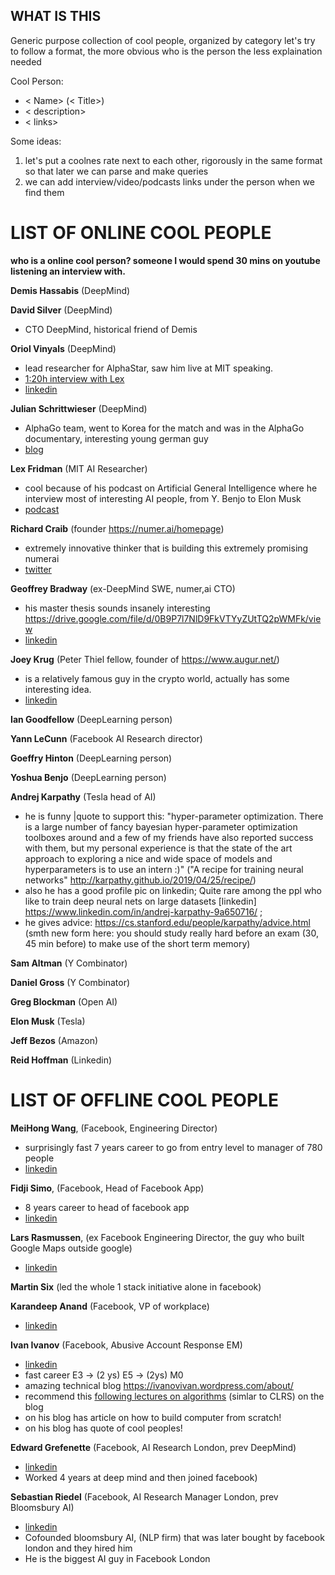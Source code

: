 ## WHAT IS THIS
Generic purpose collection of cool people, organized by category
let's try to follow a format, the more obvious who is the person the less explaination needed

Cool Person:
- < Name> (< Title>)
- < description>
- < links>

Some ideas:
1. let's put a coolnes rate next to each other, rigorously in the same format so that later we can parse and make queries
2. we can add interview/video/podcasts links under the person when we find them

LIST OF ONLINE COOL PEOPLE
====
**who is a online cool person? someone I would spend 30 mins on youtube listening an interview with.**

**Demis Hassabis** (DeepMind)

**David Silver** (DeepMind)
- CTO DeepMind, historical friend of Demis

**Oriol Vinyals** (DeepMind)
- lead researcher for AlphaStar, saw him live at MIT speaking.
- [1:20h interview with Lex](https://www.youtube.com/watch?v=Kedt2or9xlo)
- [linkedin](https://www.linkedin.com/in/oriol-vinyals-00b3366/?originalSubdomain=uju)

**Julian Schrittwieser** (DeepMind)
- AlphaGo team, went to Korea for the match and was in the AlphaGo documentary, interesting young german guy
- [blog](http://www.furidamu.org/)

**Lex Fridman** (MIT AI Researcher)
- cool because of his podcast on Artificial General Intelligence where he interview most of interesting AI people, from Y. Benjo to Elon Musk
- [podcast](https://lexfridman.com/ai/)

**Richard Craib** (founder https://numer.ai/homepage)
- extremely innovative thinker that is building this extremely promising numerai
- [twitter](https://twitter.com/richardcraib)

**Geoffrey Bradway** (ex-DeepMind SWE, numer,ai CTO)
- his master thesis sounds insanely interesting https://drive.google.com/file/d/0B9P7l7NlD9FkVTYyZUtTQ2pWMFk/view
- [linkedin](https://www.linkedin.com/in/geoffrey-bradway-68115683/)

**Joey Krug** (Peter Thiel fellow, founder of https://www.augur.net/)
- is a relatively famous guy in the crypto world, actually has some interesting idea.
- [linkedin](https://www.linkedin.com/in/joeykrug/)

**Ian Goodfellow** (DeepLearning person) 

**Yann LeCunn** (Facebook AI Research director) 

**Goeffry Hinton** (DeepLearning person) 

**Yoshua Benjo** (DeepLearning person) 

**Andrej Karpathy** (Tesla head of AI)
- he is funny 
  |quote to support this: "hyper-parameter optimization. There is a large number of fancy bayesian hyper-parameter optimization toolboxes around and a few of my friends have also reported success with them, but my personal experience is that the state of the art approach to exploring a nice and wide space of models and hyperparameters is to use an intern :)"
 ("A recipe for training neural networks" http://karpathy.github.io/2019/04/25/recipe/)
 - also he has a good profile pic on linkedin; Quite rare among the ppl who like to train deep neural nets on large datasets
 [linkedin] https://www.linkedin.com/in/andrej-karpathy-9a650716/ ; 
 - he gives advice: https://cs.stanford.edu/people/karpathy/advice.html (smth new form here: you should study really hard before an exam (30, 45 min before) to make use of the short term memory)

**Sam Altman** (Y Combinator)

**Daniel Gross** (Y Combinator)

**Greg Blockman** (Open AI)

**Elon Musk** (Tesla)

**Jeff Bezos** (Amazon)

**Reid Hoffman** (Linkedin)

LIST OF OFFLINE COOL PEOPLE
=======
**MeiHong Wang**, (Facebook, Engineering Director)
- surprisingly fast 7 years career to go from entry level to manager of 780 people
- [linkedin](https://www.linkedin.com/in/meihong/)

**Fidji Simo**, (Facebook, Head of Facebook App)
- 8 years career to head of facebook app
- [linkedin](https://www.linkedin.com/in/fidjisimo/)

**Lars Rasmussen**, (ex Facebook Engineering Director, the guy who built Google Maps outside google)
- [linkedin](https://www.linkedin.com/in/larserasmussen/)

**Martin Six** (led the whole 1 stack initiative alone in facebook)

**Karandeep Anand** (Facebook, VP of workplace)
- [linkedin](https://www.linkedin.com/in/karandeep/)

**Ivan Ivanov** (Facebook, Abusive Account Response EM)
- [linkedin](https://uk.linkedin.com/in/ivan-ivanov-83a13517)
- fast career E3 -> (2 ys) E5 -> (2ys) M0
- amazing technical blog https://ivanovivan.wordpress.com/about/
- recommend this [following lectures on algorithms](https://ivanovivan.wordpress.com/2010/08/03/project-sicp-the-rationale/) (simlar to CLRS) on the blog 
- on his blog has article on how to build computer from scratch!
- on his blog has quote of cool peoples!

**Edward Grefenette** (Facebook, AI Research London, prev DeepMind)
- [linkedin](https://www.linkedin.com/in/egrefen/)
- Worked 4 years at deep mind and then joined facebook)

**Sebastian Riedel** (Facebook, AI Research Manager London, prev Bloomsbury AI)
- [linkedin](https://www.linkedin.com/in/riedel/)
- Cofounded bloomsbury AI, (NLP firm) that was later bought by facebook london and they hired him
- He is the biggest AI guy in Facebook London





